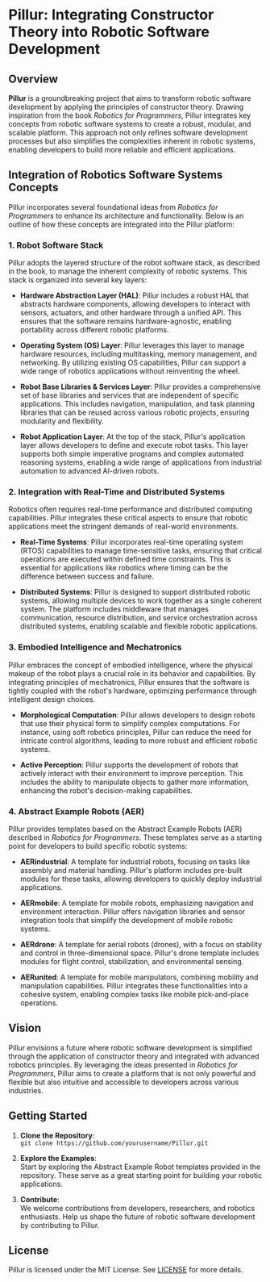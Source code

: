 # Pillur: Integrating Constructor Theory into Robotic Software Development

## Overview

**Pillur** is a groundbreaking project that aims to transform robotic software development by applying the principles of constructor theory. Drawing inspiration from the book *Robotics for Programmers*, Pillur integrates key concepts from robotic software systems to create a robust, modular, and scalable platform. This approach not only refines software development processes but also simplifies the complexities inherent in robotic systems, enabling developers to build more reliable and efficient applications.

## Integration of Robotics Software Systems Concepts

Pillur incorporates several foundational ideas from *Robotics for Programmers* to enhance its architecture and functionality. Below is an outline of how these concepts are integrated into the Pillur platform:

### 1. **Robot Software Stack**

Pillur adopts the layered structure of the robot software stack, as described in the book, to manage the inherent complexity of robotic systems. This stack is organized into several key layers:

- **Hardware Abstraction Layer (HAL)**: Pillur includes a robust HAL that abstracts hardware components, allowing developers to interact with sensors, actuators, and other hardware through a unified API. This ensures that the software remains hardware-agnostic, enabling portability across different robotic platforms.

- **Operating System (OS) Layer**: Pillur leverages this layer to manage hardware resources, including multitasking, memory management, and networking. By utilizing existing OS capabilities, Pillur can support a wide range of robotics applications without reinventing the wheel.

- **Robot Base Libraries & Services Layer**: Pillur provides a comprehensive set of base libraries and services that are independent of specific applications. This includes navigation, manipulation, and task planning libraries that can be reused across various robotic projects, ensuring modularity and flexibility.

- **Robot Application Layer**: At the top of the stack, Pillur's application layer allows developers to define and execute robot tasks. This layer supports both simple imperative programs and complex automated reasoning systems, enabling a wide range of applications from industrial automation to advanced AI-driven robots.

### 2. **Integration with Real-Time and Distributed Systems**

Robotics often requires real-time performance and distributed computing capabilities. Pillur integrates these critical aspects to ensure that robotic applications meet the stringent demands of real-world environments.

- **Real-Time Systems**: Pillur incorporates real-time operating system (RTOS) capabilities to manage time-sensitive tasks, ensuring that critical operations are executed within defined time constraints. This is essential for applications like robotics where timing can be the difference between success and failure.

- **Distributed Systems**: Pillur is designed to support distributed robotic systems, allowing multiple devices to work together as a single coherent system. The platform includes middleware that manages communication, resource distribution, and service orchestration across distributed systems, enabling scalable and flexible robotic applications.

### 3. **Embodied Intelligence and Mechatronics**

Pillur embraces the concept of embodied intelligence, where the physical makeup of the robot plays a crucial role in its behavior and capabilities. By integrating principles of mechatronics, Pillur ensures that the software is tightly coupled with the robot's hardware, optimizing performance through intelligent design choices.

- **Morphological Computation**: Pillur allows developers to design robots that use their physical form to simplify complex computations. For instance, using soft robotics principles, Pillur can reduce the need for intricate control algorithms, leading to more robust and efficient robotic systems.

- **Active Perception**: Pillur supports the development of robots that actively interact with their environment to improve perception. This includes the ability to manipulate objects to gather more information, enhancing the robot's decision-making capabilities.

### 4. **Abstract Example Robots (AER)**

Pillur provides templates based on the Abstract Example Robots (AER) described in *Robotics for Programmers*. These templates serve as a starting point for developers to build specific robotic systems:

- **AERindustrial**: A template for industrial robots, focusing on tasks like assembly and material handling. Pillur's platform includes pre-built modules for these tasks, allowing developers to quickly deploy industrial applications.

- **AERmobile**: A template for mobile robots, emphasizing navigation and environment interaction. Pillur offers navigation libraries and sensor integration tools that simplify the development of mobile robotic systems.

- **AERdrone**: A template for aerial robots (drones), with a focus on stability and control in three-dimensional space. Pillur's drone template includes modules for flight control, stabilization, and environmental sensing.

- **AERunited**: A template for mobile manipulators, combining mobility and manipulation capabilities. Pillur integrates these functionalities into a cohesive system, enabling complex tasks like mobile pick-and-place operations.

## Vision

Pillur envisions a future where robotic software development is simplified through the application of constructor theory and integrated with advanced robotics principles. By leveraging the ideas presented in *Robotics for Programmers*, Pillur aims to create a platform that is not only powerful and flexible but also intuitive and accessible to developers across various industries.

## Getting Started

1. **Clone the Repository**:  
   `git clone https://github.com/yourusername/Pillur.git`
  
2. **Explore the Examples**:  
   Start by exploring the Abstract Example Robot templates provided in the repository. These serve as a great starting point for building your robotic applications.

3. **Contribute**:  
   We welcome contributions from developers, researchers, and robotics enthusiasts. Help us shape the future of robotic software development by contributing to Pillur.

## License

Pillur is licensed under the MIT License. See [LICENSE](./LICENSE) for more details.
